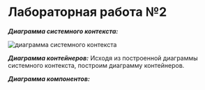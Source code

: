 # Лабораторная работа №2

___Диаграмма системного контекста:___

![диаграмма системного контекста](https://github.com/Vadim-Charming-Concerts/HSE_Labs_Software_Architecture_/assets/100124384/a137893f-cd53-4bc0-ac33-6e02be1a4481)

___Диаграмма контейнеров:___
Исходя из построенной диаграммы системного контекста, построим диаграмму контейнеров.

___Диаграмма компонентов:___
